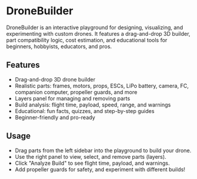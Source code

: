 # DroneBuilder

DroneBuilder is an interactive playground for designing, visualizing, and experimenting with custom drones. It features a drag-and-drop 3D builder, part compatibility logic, cost estimation, and educational tools for beginners, hobbyists, educators, and pros.

## Features
- Drag-and-drop 3D drone builder
- Realistic parts: frames, motors, props, ESCs, LiPo battery, camera, FC, companion computer, propeller guards, and more
- Layers panel for managing and removing parts
- Build analysis: flight time, payload, speed, range, and warnings
- Educational: fun facts, quizzes, and step-by-step guides
- Beginner-friendly and pro-ready

## Usage
- Drag parts from the left sidebar into the playground to build your drone.
- Use the right panel to view, select, and remove parts (layers).
- Click "Analyze Build" to see flight time, payload, and warnings.
- Add propeller guards for safety, and experiment with different builds!
